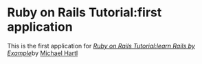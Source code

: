 # Ruby on Rails Tutorial:first application

This is the first application for
[*Ruby on Rails Tutorial:learn Rails by Example*](http://railstutorial.org)by
[Michael Hartl](http://michaelhartl.com)